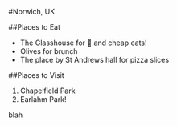 #Norwich, UK

##Places to Eat
- The Glasshouse for :beers: and cheap eats!
- Olives for brunch
- The place by St Andrews hall for pizza slices

##Places to Visit
1. Chapelfield Park
1. Earlahm Park! 

blah